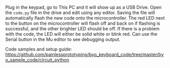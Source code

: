 Plug in the keypad, go to This PC and it will show up as a USB Drive. Open the `code.py` file in the drive and edit using any editor. Saving the file will automatically flash the new code onto the microcontroller. The red LED next to the button on the microcontroller will flash off and back on if flashing is successful, and the other brighter LED should be off. If there is a problem with the code, the LED will either be solid white or blink red. Can use the Serial button in the Mu editor to see debugging output.

Code samples and setup guide: https://github.com/painlessprototyping/byo_keyboard_code/tree/master/byo_sample_code/circuit_python
